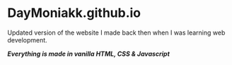 # DayMoniakk.github.io
Updated version of the website I made back then when I was learning web development.

***Everything is made in vanilla HTML, CSS & Javascript***